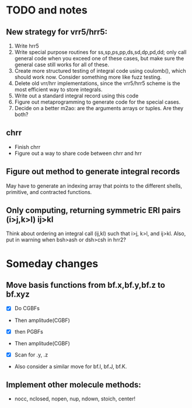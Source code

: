 # TODO and notes

## New strategy for vrr5/hrr5:
1. Write hrr5
2. Write special purpose routines for ss,sp,ps,pp,ds,sd,dp,pd,dd; only call general 
code when you exceed one of these cases, but make sure the general case still works
for all of these.
3. Create more structured testing of integral code using coulomb(), which should work now.
Consider something more like fuzz testing.
4. Delete old vrr/hrr implementations, since the vrr5/hrr5 scheme is the most efficient way to store integrals.
5. Write out a standard integral record using this code
6. Figure out metaprogramming to generate code for the special cases.
7. Decide on a better m2ao: are the arguments arrays or tuples. Are they both?

## chrr
- Finish chrr
- Figure out a way to share code between chrr and hrr

## Figure out method to generate integral records
May have to generate an indexing array that points to the
different shells, primitive, and contracted functions.

## Only computing, returning symmetric ERI pairs (i>j,k>l) ij>kl
Think about ordering an integral call (ij,kl) such that i>j, k>l, and ij>kl.
Also, put in warning when bsh>ash or dsh>csh in hrr2?


# Someday changes
## Move basis functions from bf.x,bf.y,bf.z to bf.xyz
- [X] Do CGBFs 
- Then amplitude(CGBF)
- [X] then PGBFs
- Then amplitude(CGBF)
- [X] Scan for .y, .z
- Also consider a similar move for bf.I, bf.J, bf.K.

## Implement other molecule methods:
- nocc, nclosed, nopen, nup, ndown, stoich, center!

